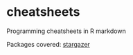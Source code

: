 cheatsheets
===========

Programming cheatsheets in R markdown

Packages covered: [stargazer](http://jakeruss.github.io/cheatsheets/stargazer_cheatsheet.html)
